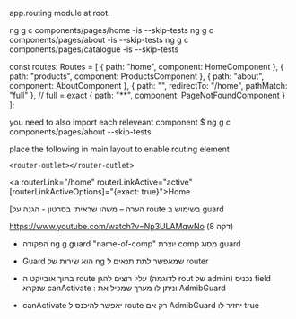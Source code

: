 app.routing module at root.

ng g c components/pages/home -is --skip-tests
ng g c components/pages/about -is --skip-tests
ng g c components/pages/catalogue -is --skip-tests

const routes: Routes = [
    { path: "home", component: HomeComponent },
    { path: "products", component: ProductsComponent },
    { path: "about", component: AboutComponent },
    { path: "", redirectTo: "/home", pathMatch: "full" }, // full = exact
    { path: "**", component: PageNotFoundComponent }
];

you need to also import each releveant component
$ ng g c components/pages/about --skip-tests

place the following in main layout to enable routing element


    <router-outlet></router-outlet>


<a routerLink="/home" routerLinkActive="active"  
[routerLinkActiveOptions]="{exact: true}">Home</a>

[הערה – משהו שראיתי בסרטון - הגנה על route בשימוש ב guard

https://www.youtube.com/watch?v=Np3ULAMqwNo (דקה 8)

-	הפקודה ng g guard "name-of-comp" יוצרת comp מסוג guard

-	Guard הוא שירות של  ng שמאפשר לתת תנאים ל router

-	בתוך אובייקט ה route עליו רוצים להגן (לדוגמה rout של admin) נכניס field שנקרא canActivate :  וניתן לו מערך שמכיל את AdmibGuard

-	canActivate יאפשר להיכנס ל route רק אם AdmibGuard יחזיר לו true             


